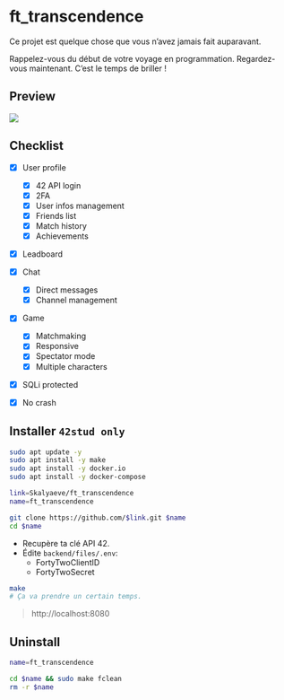 # ft_transcendence
Ce projet est quelque chose que vous n’avez jamais fait auparavant.

Rappelez-vous du début de votre voyage en programmation. Regardez-vous maintenant. C’est le temps de briller !

## Preview
![](https://media.githubusercontent.com/media/Skalyaeve/images-tmp/main/tsd.gif)

## Checklist
- [x] User profile
    * [x] 42 API login
    * [x] 2FA
    * [x] User infos management
    * [x] Friends list
    * [x] Match history
    * [x] Achievements
- [x] Leadboard
- [x] Chat
    * [x] Direct messages
    * [x] Channel management
- [x] Game
    * [x] Matchmaking
    * [x] Responsive
    * [x] Spectator mode
    * [x] Multiple characters
- [x] SQLi protected
- [x] No crash


## Installer `42stud only`
```bash
sudo apt update -y
sudo apt install -y make
sudo apt install -y docker.io
sudo apt install -y docker-compose
```
```bash
link=Skalyaeve/ft_transcendence
name=ft_transcendence

git clone https://github.com/$link.git $name
cd $name
```
- Recupère ta clé API 42.
- Édite `backend/files/.env`:
    * FortyTwoClientID
    * FortyTwoSecret
```bash
make
# Ça va prendre un certain temps.
```
> http://localhost:8080

## Uninstall
```bash
name=ft_transcendence

cd $name && sudo make fclean
rm -r $name
```

